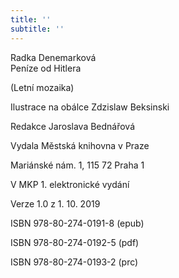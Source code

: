 ```yaml
---
title: ''
subtitle: ''
---
```


Radka Denemarková  
Peníze od Hitlera

(Letní mozaika)

Ilustrace na obálce Zdzislaw Beksinski

Redakce Jaroslava Bednářová

Vydala Městská knihovna v Praze

Mariánské nám. 1, 115 72 Praha 1

V MKP 1. elektronické vydání

Verze 1.0 z 1. 10. 2019

ISBN 978-80-274-0191-8 (epub)

ISBN 978-80-274-0192-5 (pdf)

ISBN 978-80-274-0193-2 (prc)
